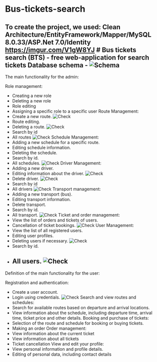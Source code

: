 # Bus-tickets-search
To create the project, we used: Clean Architecture/EntityFramework/Mapper/MySQL 8.0.33/ASP.Net 7.0/Identity
https://imgur.com/V1gW8YJ # Bus tickets search (BTS) - free web-application for search tickets 
Database schema - ![Schema](https://i.imgur.com/V1gW8YJ.png)
  -----------------------------------------------------------------------------------------------------------------
The main functionality for the admin:

Role management:
- Сreating a new role
- Deleting a new role
- Role editing
- Assigning a specific role to a specific user
Route Management:
- Create a new route. ![Check](https://i.imgur.com/dApv4to.png)
- Route editing.
- Deleting a route. ![Check](https://i.imgur.com/2UylYzh.png)
- Search by id
- All routes ![Check](https://i.imgur.com/KwGiU2E.png)
Schedule Management:
- Adding a new schedule for a specific route.
- Editing schedule information.
- Deleting the schedule.
- Search by id.
- All schedules. ![Check](https://i.imgur.com/4Gpwdmv.png)
Driver Management:
- Adding a new driver.
- Editing information about the driver. ![Check](https://i.imgur.com/Rt5csX9.png)
- Delete driver. ![Check](https://i.imgur.com/D5GUh3L.png)
- Search by id
- All drivers ![Check](https://i.imgur.com/PkQlE0P.png)
Transport management:
- Adding a new transport (bus).
- Editing transport information.
- Delete transport.
- Search by id.
- All transport. ![Check](https://i.imgur.com/8wy3wWS.png)
Ticket and order management:
- View the list of orders and tickets of users.
- Cancellation of ticket bookings. ![Check](https://i.imgur.com/xl4Sdfs.png)
User Management:
- View the list of all registered users.
- Editing user profiles.
- Deleting users if necessary. ![Check](https://i.imgur.com/Y1epIFb.png)
- Search by id.
- All users. ![Check](https://i.imgur.com/lRlyFBZ.png)
  ---------------------------------------------------------------------------------------------------------------------
Definition of the main functionality for the user:

Registration and authentication:
- Create a user account.
- Login using credentials. ![Check](https://i.imgur.com/wXpuRLk.png)
Search and view routes and schedules:
- Search for available routes based on departure and arrival locations.
- View information about the schedule, including departure time, arrival time, ticket price and other details.
Booking and purchase of tickets:
- Selection of the route and schedule for booking or buying tickets.
- Making an order
Order management:
- View information about the current ticket
- View information about all tickets
- Ticket cancellation
View and edit your profile:
- View personal information and profile details.
- Editing of personal data, including contact details
